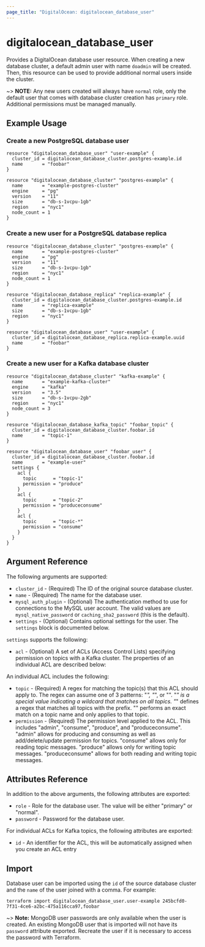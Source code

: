 ```yaml
---
page_title: "DigitalOcean: digitalocean_database_user"
---
```


# digitalocean\_database\_user

Provides a DigitalOcean database user resource. When creating a new database cluster, a default admin user with name `doadmin` will be created. Then, this resource can be used to provide additional normal users inside the cluster.

~> **NOTE:** Any new users created will always have `normal` role, only the default user that comes with database cluster creation has `primary` role. Additional permissions must be managed manually.

## Example Usage

### Create a new PostgreSQL database user
```hcl
resource "digitalocean_database_user" "user-example" {
  cluster_id = digitalocean_database_cluster.postgres-example.id
  name       = "foobar"
}

resource "digitalocean_database_cluster" "postgres-example" {
  name       = "example-postgres-cluster"
  engine     = "pg"
  version    = "11"
  size       = "db-s-1vcpu-1gb"
  region     = "nyc1"
  node_count = 1
}
```

### Create a new user for a PostgreSQL database replica 
```hcl
resource "digitalocean_database_cluster" "postgres-example" {
  name       = "example-postgres-cluster"
  engine     = "pg"
  version    = "11"
  size       = "db-s-1vcpu-1gb"
  region     = "nyc1"
  node_count = 1
}

resource "digitalocean_database_replica" "replica-example" {
  cluster_id = digitalocean_database_cluster.postgres-example.id
  name       = "replica-example"
  size       = "db-s-1vcpu-1gb"
  region     = "nyc1"
}

resource "digitalocean_database_user" "user-example" {
  cluster_id = digitalocean_database_replica.replica-example.uuid
  name       = "foobar"
}
```

### Create a new user for a Kafka database cluster 
```hcl
resource "digitalocean_database_cluster" "kafka-example" {
  name       = "example-kafka-cluster"
  engine     = "kafka"
  version    = "3.5"
  size       = "db-s-1vcpu-2gb"
  region     = "nyc1"
  node_count = 3
}

resource "digitalocean_database_kafka_topic" "foobar_topic" {
  cluster_id = digitalocean_database_cluster.foobar.id
  name       = "topic-1"
}

resource "digitalocean_database_user" "foobar_user" {
  cluster_id = digitalocean_database_cluster.foobar.id
  name       = "example-user"
  settings {
    acl {
      topic      = "topic-1"
      permission = "produce"
    }
    acl {
      topic      = "topic-2"
      permission = "produceconsume"
    }
    acl {
      topic      = "topic-*"
      permission = "consume"
    }
  }
}
```

## Argument Reference

The following arguments are supported:

* `cluster_id` - (Required) The ID of the original source database cluster.
* `name` - (Required) The name for the database user.
* `mysql_auth_plugin` - (Optional) The authentication method to use for connections to the MySQL user account. The valid values are `mysql_native_password` or `caching_sha2_password` (this is the default).
* `settings` - (Optional) Contains optional settings for the user.
The `settings` block is documented below.

`settings` supports the following:

* `acl` - (Optional) A set of ACLs (Access Control Lists) specifying permission on topics with a Kafka cluster. The properties of an individual ACL are described below:

An individual ACL includes the following:

* `topic` - (Required) A regex for matching the topic(s) that this ACL should apply to. The regex can assume one of 3 patterns: "*", "<prefix>*", or "<literal>". "*" is a special value indicating a wildcard that matches on all topics. "<prefix>*" defines a regex that matches all topics with the prefix. "<literal>" performs an exact match on a topic name and only applies to that topic.
* `permission` - (Required) The permission level applied to the ACL. This includes "admin", "consume", "produce", and "produceconsume". "admin" allows for producing and consuming as well as add/delete/update permission for topics. "consume" allows only for reading topic messages. "produce" allows only for writing topic messages. "produceconsume" allows for both reading and writing topic messages.

## Attributes Reference

In addition to the above arguments, the following attributes are exported:

* `role` - Role for the database user. The value will be either "primary" or "normal".
* `password` - Password for the database user.

For individual ACLs for Kafka topics, the following attributes are exported:
* `id` - An identifier for the ACL, this will be automatically assigned when you create an ACL entry

## Import

Database user can be imported using the `id` of the source database cluster
and the `name` of the user joined with a comma. For example:

```
terraform import digitalocean_database_user.user-example 245bcfd0-7f31-4ce6-a2bc-475a116cca97,foobar
```

~> **Note:** MongoDB user passwords are only available when the user is created. An existing MongoDB user that is imported will not have its `password` attribute exported. Recreate the user if it is necessary to access the password with Terraform.
